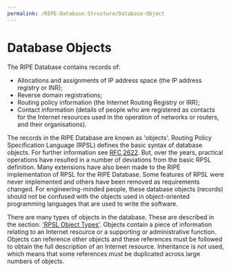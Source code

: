 ```yaml
---
permalink: /RIPE-Database-Structure/Database-Object
---
```


# Database Objects

The RIPE Database contains records of:

* Allocations and assignments of IP address space (the IP address registry or INR);
* Reverse domain registrations;
* Routing policy information (the Internet Routing Registry or IRR);
* Contact information (details of people who are registered as contacts for the Internet resources used in the operation of networks or routers, and their organisations).

The records in the RIPE Database are known as 'objects'. Routing Policy Specification Language (RPSL) defines the basic syntax of database objects. For further information see [RFC 2622](https://tools.ietf.org/html/rfc2622). But, over the years, practical operations have resulted in a number of deviations from the basic RPSL definition. Many extensions have also been made to the RIPE implementation of RPSL for the RIPE Database. Some features of RPSL were never implemented and others have been removed as requirements changed. For engineering-minded people, these database objects (records) should not be confused with the objects used in object-oriented programming languages that are used to write the software.

There are many types of objects in the database. These are described in the section: ['RPSL Object Types'](../RPSL-Object-Types/#rpsl-object-types). Objects contain a piece of information relating to an Internet resource or a supporting or administrative function. Objects can reference other objects and these references must be followed to obtain the full description of an Internet resource. Inheritance is not used, which means that some references must be duplicated across large numbers of objects.
